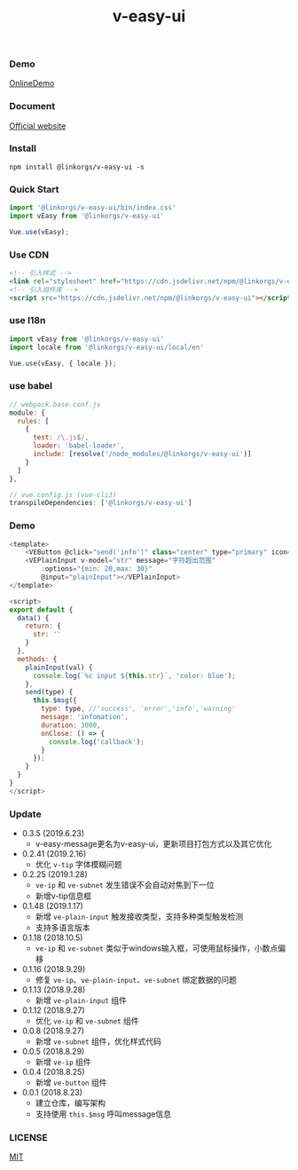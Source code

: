 <h1 align="center">v-easy-ui</h1>

<p align="center">
    <a href="https://github.com/Linkontoask/v-easy"><img src="https://img.shields.io/badge/dev-v0.3.6-blue.svg" alt=""></a>
    <a href="https://github.com/Linkontoask/v-easy"><img src="https://img.shields.io/badge/size-239kb-green.svg" alt=""></a>
    <a href="https://github.com/Linkontoask/v-easy"><img src="https://img.shields.io/badge/vue-2.x-orange.svg" alt=""></a>
    <a href="https://github.com/Linkontoask/v-easy"><img src="https://img.shields.io/badge/license-MIT-red.svg" alt=""></a>
</p>

### Demo
[OnlineDemo](https://linkontoask.github.io/demo/v-easy/index.html)

### Document
[Official website](https://linkorg.club)

### Install
```
npm install @linkorgs/v-easy-ui -s
```

### Quick Start
``` javascript
import '@linkorgs/v-easy-ui/bin/index.css'
import vEasy from '@linkorgs/v-easy-ui'

Vue.use(vEasy);
```

### Use CDN
```html
<!-- 引入样式 -->
<link rel="stylesheet" href="https://cdn.jsdelivr.net/npm/@linkorgs/v-easy-ui/bin/index.css">
<!-- 引入组件库 -->
<script src="https://cdn.jsdelivr.net/npm/@linkorgs/v-easy-ui"></script>
```

### use I18n
```javascript
import vEasy from '@linkorgs/v-easy-ui'
import locale from '@linkorgs/v-easy-ui/local/en'

Vue.use(vEasy, { locale });
```

### use babel
``` javascript
// webpack.base.conf.js
module: {
  rules: [
    {
      test: /\.js$/,
      loader: 'babel-loader',
      include: [resolve('/node_modules/@linkorgs/v-easy-ui')]
    }
  ]
},

// vue.config.js (vue-cli3)
transpileDependencies: ['@linkorgs/v-easy-ui']
```

### Demo
``` javascript
<template>
    <VEButton @click="send('info')" class="center" type="primary" icon="chrome" :rotate="true" :circle="true"></VEButton>
    <VEPlainInput v-model="str" message="字符超出范围" 
        :options="{min: 20,max: 30}" 
        @input="plainInput"></VEPlainInput>
</template>

<script>
export default {
  data() {
    return: {
      str: ''
    }
  },
  methods: {
    plainInput(val) {
      console.log(`%c input ${this.str}`, 'color: blue');
    },
    send(type) {
      this.$msg({
        type: type, //'success', 'error','info','warning'
        message: 'infomation',
        duration: 3000,
        onClose: () => {
          console.log('callback');
        }
      });
    }
  }
}
</script>
```

### Update
+ 0.3.5 (2019.6.23)
    + v-easy-message更名为v-easy-ui，更新项目打包方式以及其它优化
+ 0.2.41 (2019.2.16)
    + 优化 `v-tip` 字体模糊问题
+ 0.2.25 (2019.1.28)
    + `ve-ip` 和 `ve-subnet` 发生错误不会自动对焦到下一位
    + 新增v-tip信息框
+ 0.1.48 (2019.1.17)
    + 新增 `ve-plain-input` 触发接收类型，支持多种类型触发检测
    + 支持多语言版本
+ 0.1.18 (2018.10.5)
    + `ve-ip` 和 `ve-subnet` 类似于windows输入框，可使用鼠标操作，小数点偏移
+ 0.1.16 (2018.9.29)
    + 修复 `ve-ip`、`ve-plain-input`、`ve-subnet` 绑定数据的问题
+ 0.1.13 (2018.9.28)
    + 新增 `ve-plain-input` 组件
+ 0.1.12 (2018.9.27)
    + 优化 `ve-ip` 和 `ve-subnet` 组件
+ 0.0.8 (2018.9.27)
    + 新增 `ve-subnet` 组件，优化样式代码
+ 0.0.5 (2018.8.29)
    + 新增 `ve-ip` 组件
+ 0.0.4 (2018.8.25)
    + 新增 `ve-button` 组件
+ 0.0.1 (2018.8.23)
    + 建立仓库，编写架构
    + 支持使用 `this.$msg` 呼叫message信息

### LICENSE
[MIT](https://raw.githubusercontent.com/Linkontoask/v-easy/master/src/components/v-easy/LICENSE)
